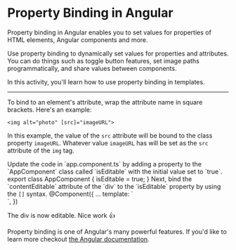 # Property Binding in Angular

Property binding in Angular enables you to set values for properties of HTML elements, Angular components and more.

Use property binding to dynamically set values for properties and attributes. You can do things such as toggle button features, set image paths programmatically, and share values between components.

In this activity, you'll learn how to use property binding in templates.

<hr />

To bind to an element's attribute, wrap the attribute name in square brackets. Here's an example:

```angular-html
<img alt="photo" [src]="imageURL">
```

In this example, the value of the `src` attribute will be bound to the class property `imageURL`. Whatever value `imageURL` has will be set as the `src` attribute of the `img` tag.

<docs-workflow>

<docs-step title="Add a property called `isEditable`" header="app.component.ts" language="ts">
Update the code in `app.component.ts` by adding a property to the `AppComponent` class called `isEditable` with the initial value set to `true`.

<docs-code highlight="[2]">
export class AppComponent {
    isEditable = true;
}
</docs-code>
</docs-step>

<docs-step title="Bind to `contentEditable`" header="app.component.ts" language="ts">
Next, bind the `contentEditable` attribute of the `div` to the `isEditable` property by using the <code aria-label="square brackets">[]</code> syntax.

<docs-code highlight="[3]" language="angular-ts">
@Component({
    ...
    template: `<div [contentEditable]="{{isEditable}}"></div>`,
})
</docs-code>
</docs-step>

</docs-workflow>

The div is now editable. Nice work 👍

Property binding is one of Angular's many powerful features. If you'd like to learn more checkout [the Angular documentation](guide/templates/property-binding).
